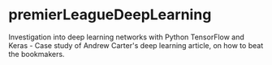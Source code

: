 # premierLeagueDeepLearning
Investigation into deep learning networks with Python TensorFlow and Keras - Case study of Andrew Carter's deep learning article, on how to beat the bookmakers. 

